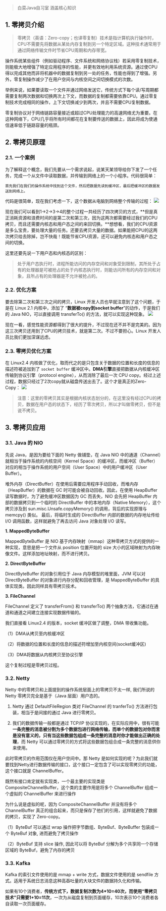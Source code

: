 > 白菜Java自习室 涵盖核心知识

## 1. 零拷贝介绍

> 零拷贝（英语：Zero-copy；也译零复制）技术是指计算机执行操作时，CPU不需要先将数据从某处内存复制到另一个特定区域。这种技术通常用于通过网络传输文件时节省CPU周期和内存带宽。

操作系统某些组件（例如驱动程序、文件系统和网络协议栈）若采用零复制技术，则能极大地增强了特定应用程序的性能，并更有效地利用系统资源。通过使CPU得以完成其他而非将机器中的数据复制到另一处的任务，性能也得到了增强。另外，零复制操作减少了在用户空间与内核空间之间切换模式的次数。

举例来说，如果要读取一个文件并通过网络发送它，传统方式下每个读/写周期都需要复制两次数据和切换两次上下文，而数据的复制都需要依靠CPU。通过零复制技术完成相同的操作，上下文切换减少到两次，并且不需要CPU复制数据。

零复制协议对于网络链路容量接近或超过CPU处理能力的高速网络尤为重要。在这种网络下，CPU几乎将所有时间都花在复制要传送的数据上，因此将成为使通信速率低于链路容量的瓶颈。

## 2. 零拷贝原理

### 2.1. 一个案例

为了解释这个概念，我们先要从一个需求说起，说某天某领导给你下发了一个任务，完成一个从文件中读取数据，并传输到网络上的一个小程序。代码很简单：
```
首先我们在我们的操作系统中找到这个文件，然后把数据先读到缓冲区，最后把缓冲区的数据发送到网络上。
```
代码是很简单，现在我们考虑一下，这个数据从电脑到网络整个传输的过程：
![](https://p9-juejin.byteimg.com/tos-cn-i-k3u1fbpfcp/17d163746aef440c80e6589f1a58cdc1~tplv-k3u1fbpfcp-zoom-1.image)

现在我们可以看到1->2->3->4的整个过程一共经历了四次拷贝的方式，**但是真正消耗资源和浪费时间的是第二次和第三次，因为这两次都需要经过我们的CPU拷贝，而且还需要内核态和用户态之间的来回切换。**想想看，我们的CPU资源是多么宝贵，要处理大量的任务。还要去拷贝大量的数据。如果能把CPU的这两次拷贝给去除掉，岂不快哉！既能节省CPU资源，还可以避免内核态和用户态之间的切换。

这里还要先说一下用户态和内核态的区别：
> 处于用户态执行时，进程所能访问的内存空间和对象受到限制，其所处于占有的处理器是可被抢占的处于内核态执行时，则能访问所有的内存空间和对象，且所占有的处理器是不允许被抢占的。

### 2.2. 优化方案

要去除第二次和第三次之间的拷贝，Linux 开发人员也早就注意到了这个问题，于是在 Linux 2.1 内核中，添加了 “**数据被copy到socket buffer**”的动作，于是我们的 Java NIO，可以直接调用 transferTo() 的方法，就可以实现这种现象。
![](https://p9-juejin.byteimg.com/tos-cn-i-k3u1fbpfcp/cfeb46c644f64176bea2b228e5d7483a~tplv-k3u1fbpfcp-zoom-1.image)

现在一看，感觉性能资源都得到了很大的提升，不过现在还不并不是完美的。因为这三次拷贝还用到了CPU的拷贝技术，就是第二次。不过不要担心。Linux 开发人员比我们更加深谋远虑。

### 2.3. 零拷贝优化方案

在 Linux2.4 内核做了优化，取而代之的是只包含关于数据的位置和长度的信息的描述符被追加到了 `socket buffer` 缓冲区中。**DMA引擎**直接把数据从内核缓冲区传输到协议引擎（protocol engine），从而消除了最后一次 CPU copy。经过上述过程，数据只经过了2次copy就从磁盘传送出去了。这个才是真正的Zero-Copy：
![](https://p9-juejin.byteimg.com/tos-cn-i-k3u1fbpfcp/13f7c92892bd4c968abe29b5b290e723~tplv-k3u1fbpfcp-zoom-1.image)

> 注意：这里的零拷贝其实是根据内核状态划分的，在这里没有经过CPU的拷贝，数据在用户态的状态下，经历了零次拷贝，所以才叫做零拷贝，但不是说不拷贝。

## 3. 零拷贝应用

### 3.1. Java 的 NIO

先说 Java，是因为要给下面的 Netty 做铺垫，在 Java NIO 中的通道（Channel）就相当于操作系统的内核空间（Kernel Space）的缓冲区，而缓冲区（Buffer）对应的相当于操作系统的用户空间（User Space）中的用户缓冲区（User Buffer）。

堆外内存（DirectBuffer）在使用后需要应用程序手动回收，而堆内存（HeapBuffer）的数据在 GC 时可能会被自动回收。因此，在使用 HeapBuffer 读写数据时，为了避免缓冲区数据因为 GC 而丢失，NIO 会先把 HeapBuffer 内部的数据拷贝到一个临时的 DirectBuffer 中的本地内存（Native Memory），这个拷贝涉及到 sun.misc.Unsafe.copyMemory() 的调用，背后的实现原理与 memcpy() 类似。 最后，将临时生成的 DirectBuffer 内部的数据的内存地址传给 I/O 调用函数，这样就避免了再去访问 Java 对象处理 I/O 读写。

**1. MappedByteBuffer**

MappedByteBuffer 是 NIO 基于内存映射（mmap）这种零拷贝方式的提供的一种实现，意思是把一个文件从 position 位置开始的 size 大小的区域映射为内存映像文件。这样添加地址映射，而不进行拷贝。

**2. DirectByteBuffer**

DirectByteBuffer 的对象引用位于 Java 内存模型的堆里面，JVM 可以对 DirectByteBuffer 的对象进行内存分配和回收管理，是 MappedByteBuffer 的具体实现类。因此同样具有零拷贝技术。

**3. FileChannel**

FileChannel 定义了 transferFrom() 和 transferTo() 两个抽象方法，它通过在通道和通道之间建立连接实现数据传输的。

我们直接看 Linux2.4 的版本，socket 缓冲区做了调整，DMA 带收集功能。

（1）DMA从拷贝至内核缓冲区

（2）将数据的位置和长度的信息的描述符增加至内核空间(socket缓冲区)

（3）DMA将数据从内核拷贝至协议引擎

这个复制过程是零拷贝过程。

### 3.2. Netty

Netty 中的零拷贝和上面提到的操作系统层面上的零拷贝不太一样, 我们所说的 Netty 零拷贝完全是基于（Java 层面）用户态的。

1. Netty 通过 DefaultFileRegion 类对 FileChannel 的 tranferTo() 方法进行包装，相当于是间接的通过 Java 进行零拷贝。

2. 我们的数据传输一般都是通过 TCP/IP 协议实现的，在实际应用中，很有可能**一条完整的消息被分割为多个数据包进行网络传输，而单个的数据包对你而言是没有意义的，只有当这些数据包组成一条完整的消息时你才能做出正确的处理**，而 Netty 可以通过零拷贝的方式将这些数据包组合成一条完整的消息供你来使用。

此时零拷贝的作用范围仅在用户空间中。那 Netty 是如何实现的呢？为此我们就要找到Netty进行数据传输的接口，这个接口一定包含了可以实现零拷贝的功能，这个接口就是 ChannelBuffer。

既然有接口肯定就有实现类，一个最主要的实现类是 CompositeChannelBuffer，这个类的主要作用是将多个 ChannelBuffer 组成一个虚拟的 ChannelBuffer 来进行操作

为什么说是虚拟的呢，因为 CompositeChannelBuffer 并没有将多个 ChannelBuffer 真正的组合起来，而只是保存了他们的引用，这样就避免了数据的拷贝，实现了 Zero-copy。

（1）ByteBuf 可以通过 wrap 操作把字节数组、ByteBuf、ByteBuffer 包装成一个 ByteBuf 对象, 进而避免了拷贝操作

（2）ByteBuf 支持 slice 操作, 因此可以将 ByteBuf 分解为多个共享同一个存储区域的 ByteBuf，避免了内存的拷贝

### 3.3. Kafka

Kafka 的索引文件使用的是 mmap + write 方式，数据文件使用的是 sendfile 方式。适用于系统日志消息这种高吞吐量的大块文件的数据持久化和传输。

如果有10个消费者，**传统方式下，数据复制次数为4*10=40次，而使用“零拷贝技术”只需要1+10=11次**，一次为从磁盘复制到页面缓存，10次表示10个消费者各自读取一次页面缓存。
